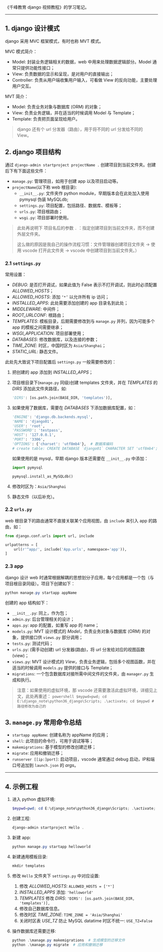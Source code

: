《千峰教育 django 视频教程》的学习笔记。

---

## 1. django 设计模式

django 采用 MVC 框架模式，有时也称 MVT 模式。

MVC 模式简介：

- Model: 封装业务逻辑相关的数据，web 中用来处理数据逻辑部分。Model 通常只提供功能性接口；
- View: 负责数据的显示和呈现，是对用户的直接输出；
- Controller: 负责从用户端收集用户输入，可看做 View 的反向功能，主要处理用户交互。

MVT 简介：

- Model: 负责业务对象与数据库 (ORM) 的对象；
- View: 负责业务逻辑，并在适当的时候调用 Model 与 Template；
- Template: 负责把页面呈现给用户。

> django 还有个 url 分发器（路由），用于将不同的 url 分发给不同的 View。


## 2. django 项目结构

通过 `django-admin startproject projectName .` 创建项目到当前文件夹。创建后下有下面这些文件：

- `manage.py`: 管理项目，如用于创建 app 以及项目启动等。
- `projectName`(以下称 web 根目录):
  - `__init__.py`: 文件夹作 python module，早期版本会在此处加入使用 pymysql 伪装 MySQLdb;
  - `settings.py`: 项目配置，包括路径、数据库、模板等；
  - `urls.py`: 项目根路由；
  - `wsgi.py`:  项目部署时使用。

> 此处再说明下 项目名后的参数 `.` ：指定创建项目到当前文件夹，而不创建外层文件夹。
>
> 这么做的原因是我自己的操作流程习惯：文件管理器创建项目文件夹 -> 使用 vscode 打开此文件夹 -> vscode 中创建项目到当前文件夹。）

### 2.1 `settings.py`

常用设置：

- *DEBUG*: 是否打开调试，如果此值为 False 表示不打开调试，则此时必须配置 *ALLOWED_HOSTS*；
- *ALLOWED_HOSTS*: 添加 `‘*’` 以允许所有 ip 访问；
- *INSTALLED_APPS*: 此处需要添加创建的 app 目录名到此处；
- *MIDDLEWARE*: 中间件；
- *ROOT_URLCONF*: 根路由；
- *TEMPLATES*: 模板目录，后期需要修改到与 `manage.py` 并列，因为可能多个 app 的模板之间需要继承；
- *WSGI_APPLICATION*: 项目部署使用；
- *DATABASES*: 修改数据库，以及连接的参数；
- *TIME_ZONE*: 时区，中国时区为 `Asia/Shanghai`；
- *STATIC_URL*: 静态文件。

此处先大致说下项目配置后 `settings.py` 一般需要修改的：

1. 把创建的 app 添加到 *INSTALLED_APPS*；
2. 项目根目录下(`manage.py` 同级)创建 templates 文件夹，并在 *TEMPLATES* 的 *DIRS* 添加此文件夹路径，如:

    ```python
    'DIRS': [os.path.join(BASE_DIR, 'templates')],
    ```

3. 如果使用了数据库，需要在 *DATABASES* 下添加数据库配置，如：

    ```python
    'ENGINE': 'django.db.backends.mysql',
    'NAME': 'django01',
    'USER': 'root',
    'PASSWORD': 'testpass',
    'HOST': '127.0.0.1',
    'PORT': '3306',
    'OPTIONS': {'charset': 'utf8mb4'},  # 数据库编码
    # create table: CREATE DATABASE `django01` CHARACTER SET 'utf8mb4';
    ```

    如果使用的是 mysql，早期 django 版本还需要在 `__init__.py` 中添加：

    ```python
    import pymysql
    
    pymysql.install_as_MySQLdb()
    ```

4. 修改时区为：`Asia/Shanghai`
5. 静态文件（以后补充）。

### 2.2 `urls.py`

web 根目录下的路由通常不直接关联某个应用视图，由 `include` 来引入 app 的路由，如：

```python
from django.conf.urls import url, include

urlpatterns = [
    url(r'^app/', include('App.urls', namespace='app')),
]
```

### 2.3 app

django 设计 web 时通常根据解耦的思想划分子应用，每个应用都是一个包（与项目根目录同级）。项目下创建如下：

```powershell
python manage.py startapp appName
```

创建的 app 结构如下：

- `__init__.py`: 同上，作为包；
- `admin.py`: 后台管理相关的设计；
- `apps.py`: app 的配置，如重写 app 的 name；
- `models.py`: MVT 设计模式的 *Model*，负责业务对象与数据库 (ORM) 的对象，提供接口供 `views.py` 部分调用；
- `tests.py`: 测试代码；
- `urls.py`: (需手动创建) url 分发器(路由)，将 url 分发给对应的视图函数(view)；
- `views.py`: MVT 设计模式的 *View*，负责业务逻辑，包括多个视图函数，并在适当的时候调用 `models.py` 提供的接口与 Template；
- `migrations`: 一个包含数据库对接所需中间文件的文件夹，由 `manager.py` 生成和执行。

> 注意：如果使用的虚拟环境，那 vscode 还需要激活此虚拟环境，详细见上文，此处再重述：
    ```powershell
    $mypwd=pwd; cd E:\django_note\python36_django\Scripts; .\activate; cd $mypwd # 路径修改为自己的
    ```

## 3. `manage.py` 常用命令总结

- `startapp appName`: 创建名称为 appName 的应用；
- `shell`: 此项目的命令行，可用于调试等等；
- `makemigrations`: 基于模型的修改创建迁移；
- `migrate`: 应用和撤销迁移；
- `runserver [[ip:]port]`: 启动项目，vscode 通常通过 debug 启动，IP和端口号追加到 `launch.json` 的 *args*。

---

## 4. 示例工程

1. 进入 python 虚拟环境:

    ```powershell
    $mypwd=pwd; cd E:\django_note\python36_django\Scripts; .\activate; cd $mypwd
    ```

2. 创建工程:

    ```powershell
    django-admin startproject Hello .
    ```

3. 新建 app:

    ```powershell
    python manage.py startapp helloworld
    ```

4. 新建通用模板目录:

    ```powershell
    mkdir templates
    ```

5. 修改 `Hello` 文件夹下 `settings.py` 中对应设置:
    1. 修改 *ALLOWED_HOSTS*: `ALLOWED_HOSTS = ['*']`
    2. *INSTALLED_APPS* 添加: `'helloworld'`
    3. *TEMPLATES* 修改 *DIRS*: `'DIRS': [os.path.join(BASE_DIR, 'templates')],`
    4. 修改自己数据库信息。
    5. 修改时区 *TIME_ZONE*: `TIME_ZONE = 'Asia/Shanghai'`
    6. 关闭时区表 *USE_TZ* 防止 MySQL datatime 时区不统一: `USE_TZ=False`
6. 操作数据库还需要迁移:

    ```powershell
    python .\manage.py makemigrations  # 生成模型的迁移文件
    python .\manage.py migrate  # 应用和撤销迁移
    ```
